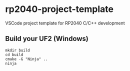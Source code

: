 # rp2040-project-template
VSCode project template for RP2040 C/C++ development


## Build your UF2 (Windows)
```
mkdir build
cd build
cmake -G "Ninja" ..
ninja
```